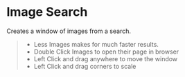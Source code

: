 # Image Search

Creates a window of images from a search.

   > - Less Images makes for much faster results.
&NewLine;  
&NewLine;
   > - Double Click Images to open their page in browser
&NewLine;  
&NewLine;
   > - Left Click and drag anywhere to move the window
   > - Left Click and drag corners to scale
